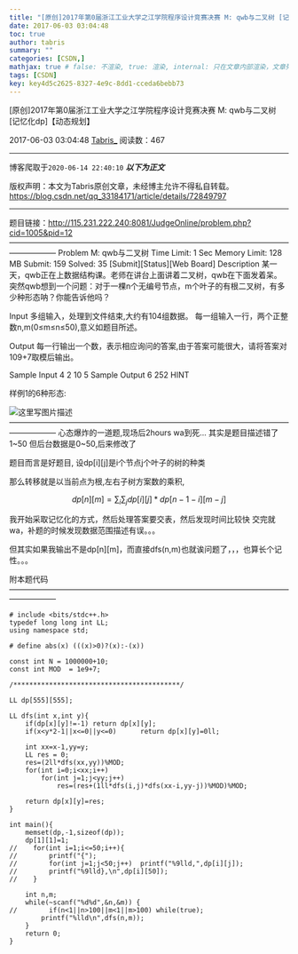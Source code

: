 ```yaml
---
title: "[原创]2017年第0届浙江工业大学之江学院程序设计竞赛决赛 M: qwb与二叉树 [记忆化dp]【动态规划】"
date: 2017-06-03 03:04:48
toc: true
author: tabris
summary: ""
categories: [CSDN,]
mathjax: true # false: 不渲染, true: 渲染, internal: 只在文章内部渲染，文章列表中不渲染
tags: [CSDN]
key: key4d5c2625-8327-4e9c-8dd1-cceda6bebb73
---
```


[原创]2017年第0届浙江工业大学之江学院程序设计竞赛决赛 M: qwb与二叉树 [记忆化dp]【动态规划】

2017-06-03 03:04:48  [Tabris_](https://me.csdn.net/qq_33184171) 阅读数：467

---

博客爬取于`2020-06-14 22:40:10`
***以下为正文***

版权声明：本文为Tabris原创文章，未经博主允许不得私自转载。
https://blog.csdn.net/qq_33184171/article/details/72849797

<!-- more -->

---

题目链接：http://115.231.222.240:8081/JudgeOnline/problem.php?cid=1005&pid=12
——————————————————————————————————————————
Problem M: qwb与二叉树
Time Limit: 1 Sec  Memory Limit: 128 MB
Submit: 159  Solved: 35
[Submit][Status][Web Board]
Description
某一天，qwb正在上数据结构课。老师在讲台上面讲着二叉树，qwb在下面发着呆。
突然qwb想到一个问题：对于一棵n个无编号节点，m个叶子的有根二叉树，有多少种形态呐？你能告诉他吗？


Input
多组输入，处理到文件结束,大约有104组数据。
每一组输入一行，两个正整数n,m(0≤m≤n≤50),意义如题目所述。

Output
每一行输出一个数，表示相应询问的答案,由于答案可能很大，请将答案对109+7取模后输出。

Sample Input
4 2
10 5
Sample Output
6
252
HINT

样例1的6种形态:


 ![这里写图片描述](http://115.231.222.240:8081/JudgeOnline/upload/image/20170525/20170525135945_50358.png)
——————————————————————————————————————————
心态爆炸的一道题,现场后2hours wa到死... 其实是题目描述错了1~50 但后台数据是0~50,后来修改了

题目而言是好题目,
设dp[i][j]是i个节点j个叶子的树的种类

那么转移就是以当前点为根,左右子树方案数的乘积,

$$
dp[n][m]=\sum_{i} \sum_{j} dp[i][j]*dp[n-1-i][m-j]
$$

我开始采取记忆化的方式，然后处理答案要交表，然后发现时间比较快 交完就wa，补题的时候发现数据范围描述有误。。。

但其实如果我输出不是dp[n][m]，而直接dfs(n,m)也就诶问题了，，，也算长个记性。。。


附本题代码
——————————————————————————————————————————
```
# include <bits/stdc++.h>
typedef long long int LL;
using namespace std;

# define abs(x) (((x)>0)?(x):-(x))

const int N = 1000000+10;
const int MOD  = 1e9+7;

/******************************************/

LL dp[555][555];

LL dfs(int x,int y){
    if(dp[x][y]!=-1) return dp[x][y];
    if(x<y*2-1||x<=0||y<=0)      return dp[x][y]=0ll;

    int xx=x-1,yy=y;
    LL res = 0;
    res=(2ll*dfs(xx,yy))%MOD;
    for(int i=0;i<xx;i++)
        for(int j=1;j<yy;j++)
            res=(res+(1ll*dfs(i,j)*dfs(xx-i,yy-j))%MOD)%MOD;

    return dp[x][y]=res;
}

int main(){
    memset(dp,-1,sizeof(dp));
    dp[1][1]=1;
//    for(int i=1;i<=50;i++){
//        printf("{");
//        for(int j=1;j<50;j++)  printf("%9lld,",dp[i][j]);
//        printf("%9lld},\n",dp[i][50]);
//    }

    int n,m;
    while(~scanf("%d%d",&n,&m)) {
//        if(n<1||n>100||m<1||m>100) while(true);
        printf("%lld\n",dfs(n,m));
    }
    return 0;
}
```
